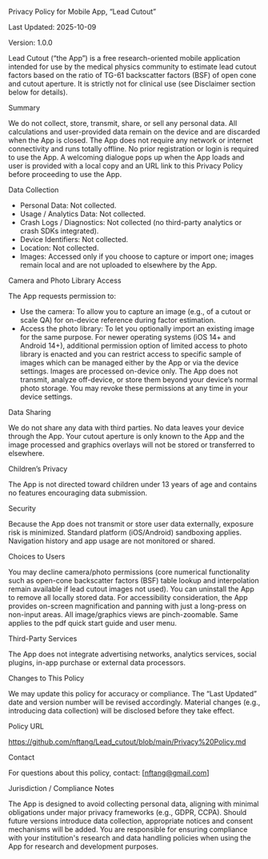 Privacy Policy for Mobile App, “Lead Cutout”

Last Updated: 2025-10-09

Version: 1.0.0

Lead Cutout (“the App”) is a free research-oriented mobile application intended for use by the medical physics community to estimate lead cutout factors based on the ratio of TG-61 backscatter factors (BSF) of open cone and cutout aperture. It is strictly not for clinical use (see Disclaimer section below for details).

Summary

We do not collect, store, transmit, share, or sell any personal data. All calculations and user-provided data remain on the device and are discarded when the App is closed. The App does not require any network or internet connectivity and runs totally offline. No prior registration or login is required to use the App. A welcoming dialogue pops up when the App loads and user is provided with a local copy and an URL link to this Privacy Policy before proceeding to use the App.

Data Collection

- Personal Data: Not collected.
- Usage / Analytics Data: Not collected.
- Crash Logs / Diagnostics: Not collected (no third-party analytics or crash SDKs integrated).
- Device Identifiers: Not collected.
- Location: Not collected.
- Images: Accessed only if you choose to capture or import one; images remain local and are not uploaded to elsewhere by the App.

Camera and Photo Library Access

The App requests permission to:

- Use the camera: To allow you to capture an image (e.g., of a cutout or scale QA) for on-device reference during factor estimation.
- Access the photo library: To let you optionally import an existing image for the same purpose. For newer operating systems (iOS 14+ and Android 14+), additional permission option of limited access to photo library is enacted and you can restrict access to specific sample of images which can be managed either by the App or via the device settings. Images are processed on-device only. The App does not transmit, analyze off-device, or store them beyond your device’s normal photo storage. You may revoke these permissions at any time in your device settings.

Data Sharing

We do not share any data with third parties. No data leaves your device through the App. Your cutout aperture is only known to the App and the image processed and graphics overlays will not be stored or transferred to elsewhere.


Children’s Privacy

The App is not directed toward children under 13 years of age and contains no features encouraging data submission.

Security

Because the App does not transmit or store user data externally, exposure risk is minimized. Standard platform (iOS/Android) sandboxing applies. Navigation history and app usage are not monitored or shared.

Choices to Users

You may decline camera/photo permissions (core numerical functionality such as open-cone backscatter factors (BSF) table lookup and interpolation remain available if lead cutout images not used). You can uninstall the App to remove all locally stored data.
For accessibility consideration, the App provides on-screen magnification and panning with just a long-press on non-input areas. All image/graphics views are pinch-zoomable. Same applies to the pdf quick start guide and user menu.

Third-Party Services

The App does not integrate advertising networks, analytics services, social plugins, in-app purchase or external data processors.

Changes to This Policy

We may update this policy for accuracy or compliance. The “Last Updated” date and version number will be revised accordingly. Material changes (e.g., introducing data collection) will be disclosed before they take effect.

Policy URL

https://github.com/nftang/Lead_cutout/blob/main/Privacy%20Policy.md

Contact

For questions about this policy, contact: [nftang@gmail.com]

Jurisdiction / Compliance Notes

The App is designed to avoid collecting personal data, aligning with minimal obligations under major privacy frameworks (e.g., GDPR, CCPA). Should future versions introduce data collection, appropriate notices and consent mechanisms will be added.
You are responsible for ensuring compliance with your institution's research and data handling policies when using the App for research and development purposes.


